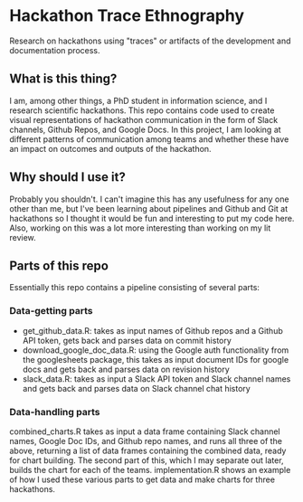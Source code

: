 # Hackathon Trace Ethnography

Research on hackathons using "traces" or artifacts of the development and documentation process.  

## What is this thing?
I am, among other things, a PhD student in information science, and I research scientific hackathons.  This repo contains code used to create visual representations of hackathon communication in the form of Slack channels, Github Repos, and Google Docs.  In this project, I am looking at different patterns of communication among teams and whether these have an impact on outcomes and outputs of the hackathon.

## Why should I use it?
Probably you shouldn't.  I can't imagine this has any usefulness for any one other than me, but I've been learning about pipelines and Github and Git at hackathons so I thought it would be fun and interesting to put my code here.  Also, working on this was a lot more interesting than working on my lit review.

## Parts of this repo
Essentially this repo contains a pipeline consisting of several parts:

### Data-getting parts
* get_github_data.R: takes as input names of Github repos and a Github API token, gets back and parses data on commit history
* download_google_doc_data.R: using the Google auth functionality from the googlesheets package, this takes as input document IDs for google docs and gets back and parses data on revision history
* slack_data.R: takes as input a Slack API token and Slack channel names and gets back and parses data on Slack channel chat history

### Data-handling parts
combined_charts.R takes as input a data frame containing Slack channel names, Google Doc IDs, and Github repo names, and runs all three of the above, returning a list of data frames containing the combined data, ready for chart building.  The second part of this, which I may separate out later, builds the chart for each of the teams.  implementation.R shows an example of how I used these various parts to get data and make charts for three hackathons.
